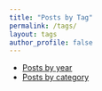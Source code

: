 ```yaml
---
title: "Posts by Tag"
permalink: /tags/
layout: tags
author_profile: false
---
```


* [Posts by year](/posts/)
* [Posts by category](/categories/)
